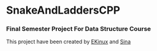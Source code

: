 # SnakeAndLaddersCPP

### Final Semester Project For Data Structure Course

This project have been created by [EKinux](https://github.com/EhsanKinux) and [Sina](https://github.com/Sinac0de)